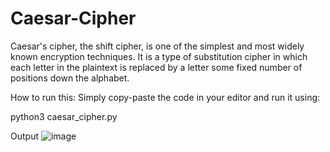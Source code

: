 # Caesar-Cipher
Caesar's cipher, the shift cipher, is one of the simplest and most widely known encryption techniques. It is a type of substitution cipher in which each letter in the plaintext is replaced by a letter some fixed number of positions down the alphabet.

How to run this:
Simply copy-paste the code in your editor and run it using:

python3 caesar_cipher.py

Output
![image](https://user-images.githubusercontent.com/104532876/213889235-68405d2b-cfd9-43a7-a264-97a1b6f6963a.png)
